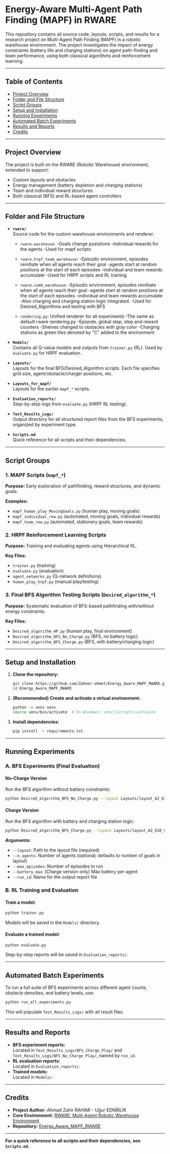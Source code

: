 # Energy-Aware Multi-Agent Path Finding (MAPF) in RWARE

This repository contains all source code, layouts, scripts, and results for a research project on Multi-Agent Path Finding (MAPF) in a robotic warehouse environment. The project investigates the impact of energy constraints (battery life and charging stations) on agent path-finding and team performance, using both classical algorithms and reinforcement learning.

---

## Table of Contents

- [Project Overview](#project-overview)
- [Folder and File Structure](#folder-and-file-structure)
- [Script Groups](#script-groups)
- [Setup and Installation](#setup-and-installation)
- [Running Experiments](#running-experiments)
- [Automated Batch Experiments](#automated-batch-experiments)
- [Results and Reports](#results-and-reports)
- [Credits](#credits)

---

## Project Overview

The project is built on the RWARE (Robotic Warehouse) environment, extended to support:
- Custom layouts and obstacles
- Energy management (battery depletion and charging stations)
- Team and individual reward structures
- Both classical (BFS) and RL-based agent controllers

---

## Folder and File Structure

- **`rware/`**  
  Source code for the custom warehouse environments and renderer.  
  - `rware.warehouse`: 
    -Goals change posisitons
    -individual rewards for the agents
    -Used for mapf scripts 
  - `rware.hrpf_team_warehouse`:
    -Episodic environment, episodes reinitiate when all agents reach their goal
    -agents start at random positions at the start of each episodes
    -individual and team rewards accumulate
    -Used for HRPF scripts and RL training
  - `rware.comb_warehouse`:
    -Episodic environment, episodes reinitiate when all agents reach their goal
    -agents start at random positions at the start of each episodes
    -individual and team rewards accumulate
    -Also charging and charging station logic integrated.
    -Used for Desired_Algorithms and testing with BFS
    
  - `rendering.py`: Unified renderer for all experiments
    -The same as default rware rendering.py
    -Episode, global step, step and reward counters
    -Shelves changed to obstacles with gray color
    -Charging stations as green tiles denoted by "C" added to the environment

- **`Models/`**  
  Contains all Q-value models and outputs from `trainer.py` (RL). Used by `evaluate.py` for HRPF evaluation.

- **`Layouts/`**  
  Layouts for the final BFS/Desired_Algorithm scripts. Each file specifies grid size, agent/obstacle/charger positions, etc.

- **`Layouts_for_mapf/`**  
  Layouts for the earlier `mapf_*` scripts.

- **`Evaluation_reports/`**  
  Step-by-step logs from `evaluate.py` (HRPF RL testing).

- **`Test_Results_Logs/`**  
  Output directory for all structured report files from the BFS experiments, organized by experiment type.

- **`Scripts.md`**  
  Quick reference for all scripts and their dependencies.

---

## Script Groups

### 1. MAPF Scripts (`mapf_*`)
**Purpose:** Early exploration of pathfinding, reward structures, and dynamic goals.

**Examples:**  
- `mapf_human_play_MovingGoals.py` (human play, moving goals)  
- `mapf_individual_rew.py` (automated, moving goals, individual rewards)  
- `mapf_team_rew.py` (automated, stationary goals, team rewards)

### 2. HRPF Reinforcement Learning Scripts
**Purpose:** Training and evaluating agents using Hierarchical RL.

**Key Files:**  
- `trainer.py` (training)  
- `evaluate.py` (evaluation)  
- `agent_networks.py` (Q-network definitions)  
- `human_play_hrpf.py` (manual play/testing)

### 3. Final BFS Algorithm Testing Scripts (`Desired_algorithm_*`)
**Purpose:** Systematic evaluation of BFS-based pathfinding with/without energy constraints.

**Key Files:**  
- `Desired_algorithm_HP.py` (human play, final environment)  
- `Desired_algorithm_BFS_No_Charge.py` (BFS, no battery logic)  
- `Desired_algorithm_BFS_Charge.py` (BFS, with battery/charging logic)

---

## Setup and Installation

1. **Clone the repository:**
    ```bash
    git clone https://github.com/Zaheer-ahmet/Energy_Aware_MAPF_RWARE.git
    cd Energy_Aware_MAPF_RWARE
    ```

2. **(Recommended) Create and activate a virtual environment:**
    ```bash
    python -m venv venv
    source venv/bin/activate  # On Windows: venv\\Scripts\\activate
    ```

3. **Install dependencies:**
    ```bash
    pip install -r requirements.txt
    ```

---

## Running Experiments

### A. BFS Experiments (Final Evaluation)

#### No-Charge Version
Run the BFS algorithm without battery constraints:
```bash
python Desired_algorithm_BFS_No_Charge.py --layout Layouts/layout_A2_O10_C0.txt --max_episodes 20 --run_id NoCharge_A2_O10
```

#### Charge Version
Run the BFS algorithm with battery and charging station logic:
```bash
python Desired_algorithm_BFS_Charge.py --layout Layouts/layout_A2_O10_C1.txt --max_episodes 20 --battery_max 15 --run_id Charge_A2_O10_B15
```

**Arguments:**
- `--layout`: Path to the layout file (required)
- `--n_agents`: Number of agents (optional; defaults to number of goals in layout)
- `--max_episodes`: Number of episodes to run
- `--battery_max`: (Charge version only) Max battery per agent
- `--run_id`: Name for the output report file

### B. RL Training and Evaluation

#### Train a model:
```bash
python trainer.py
```
Models will be saved in the `Models/` directory.

#### Evaluate a trained model:
```bash
python evaluate.py
```
Step-by-step reports will be saved in `Evaluation_reports/`.

---

## Automated Batch Experiments

To run a full suite of BFS experiments across different agent counts, obstacle densities, and battery levels, use:
```bash
python run_all_experiments.py
```
This will populate `Test_Results_Logs/` with all result files.

---

## Results and Reports

- **BFS experiment reports:**  
  Located in `Test_Results_Logs/BFS_Charge_Play/` and `Test_Results_Logs/BFS_No_Charge_Play/`, named by `run_id`.
- **RL evaluation reports:**  
  Located in `Evaluation_reports/`.
- **Trained models:**  
  Located in `Models/`.

---

## Credits

- **Project Author:** Ahmad Zahir RAHIMI - Uğur EDNİRLİK
- **Core Environment:** [RWARE: Multi-Agent Robotic Warehouse Environment](https://github.com/semitable/robotic-warehouse)
- **Repository:** [Energy_Aware_MAPF_RWARE](https://github.com/Zaheer-ahmet/Energy_Aware_MAPF_RWARE)

---

**For a quick reference to all scripts and their dependencies, see `Scripts.md`.**
